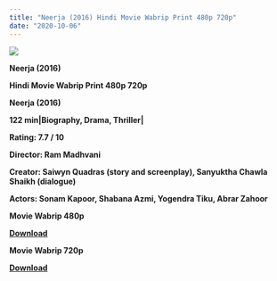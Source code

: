 ```yaml
---
title: "Neerja (2016) Hindi Movie Wabrip Print 480p 720p"
date: "2020-10-06"
---
```


[**![](https://1.bp.blogspot.com/-6Sww0ylFJbQ/XsilC-jjb0I/AAAAAAAACE8/km1r0IS3-zkPc1NE24aY-T6Nkd-B_sZSwCLcBGAsYHQ/s1600/neerja.jpg)**](https://1.bp.blogspot.com/-6Sww0ylFJbQ/XsilC-jjb0I/AAAAAAAACE8/km1r0IS3-zkPc1NE24aY-T6Nkd-B_sZSwCLcBGAsYHQ/s1600/neerja.jpg)

 **Neerja (2016)**

**Hindi Movie Wabrip Print 480p 720p**

**Neerja (2016)**

**122 min|Biography, Drama, Thriller|**

**Rating: 7.7 / 10** 

**Director: Ram Madhvani**

**Creator: Saiwyn Quadras (story and screenplay), Sanyuktha Chawla Shaikh (dialogue)**

**Actors: Sonam Kapoor, Shabana Azmi, Yogendra Tiku, Abrar Zahoor**

 **Movie Wabrip 480p** 

**[Download](https://royalfitness.xyz/archives/2001)** 

 **Movie Wabrip 720p** 

**[Download](https://royalfitness.xyz/archives/2003)**
